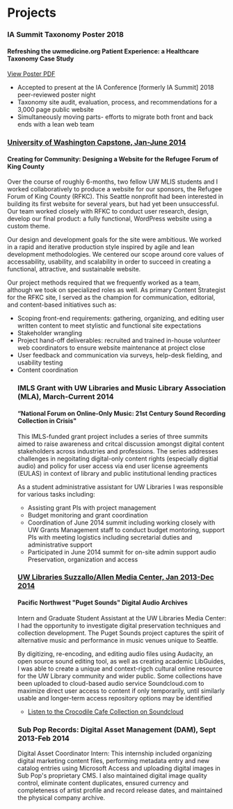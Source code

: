 <h1>Projects</h1>

<h3>IA Summit Taxonomy Poster 2018</h3>

<h4>Refreshing the uwmedicine.org Patient Experience: a Healthcare Taxonomy Case Study</h4>

<p><a target="_blank" href="themes/dtrier/03212018_IASummit18_PosterPresentations.com48x48Template.pdf">View Poster PDF</a></p>
<ul>
<li>Accepted to present at the IA Conference [formerly IA Summit] 2018 peer-reviewed poster night</li>
<li>Taxonomy site audit, evaluation, process, and recommendations for a 3,000 page public website</li>
<li>Simultaneously moving parts- efforts to migrate both front and back ends with a lean web team</li>
</ul> 

<h3><a target="_blank" href="http://www.kingcountyrefugeeforum.org">University of Washington Capstone, Jan-June 2014</a></h3>

<h4>Creating for Community: Designing a Website for the Refugee Forum of King County</h4>

<p>Over the course of roughly 6-months, two fellow UW MLIS students and I worked collaboratively to produce a website for our sponsors, the Refugee Forum of King County (RFKC). This Seattle nonprofit had been interested in building its first website for several years, but had yet been unsuccessful. Our team worked closely with RFKC to conduct user research, design, develop our final product: a fully functional, WordPress website using a custom theme.</p>

<p>Our design and development goals for the site were ambitious. We worked in a rapid and iterative production style inspired by agile and lean development methodologies. We centered our scope around core values of accessability, usability, and scalability in order to succeed in creating a functional, attractive, and sustainable website.</p>

<p>Our project methods required that we frequently worked as a team,  although we took on specialized roles as well. As primary Content Strategist for the RFKC site, I served as the champion for communication, editorial, and content-based initiatives such as:</p>

<ul>
<li>Scoping front-end requirements: gathering, organizing, and editing user written content to meet stylistic and functional site expectations</li>
<li>Stakeholder wrangling </li>
<li>Project hand-off deliverables: recruited and trained in-house volunteer web coordinators to ensure website maintenance at project close</li>
<li>User feedback and communication via surveys, help-desk fielding, and usability testing</li>
<li>Content coordination</li>
</ul> 


<ul>
<h3>IMLS Grant with UW Libraries and Music Library Association (MLA), March-Current 2014</a></h3>

<h4>“National Forum on Online-Only Music: 21st Century Sound Recording Collection in Crisis"</h3>

<p>This IMLS-funded grant project includes a series of three summits  aimed to raise awareness and critcal discussion amongst digital content stakeholders across industries and professions. The series addresses challenges in negoitating digital-only content rights (especially digitial audio) and policy for user access via end user license agreements (EULAS) in context of library and public institutional lending practices </p>
<p>As a student administrative assistant for UW Libraries I was responsible for various tasks including: </p>
<ul>
<li>Assisting grant PIs with project management</li>
<li>Budget monitoring and grant coordination</li>
<li>Coordination of June 2014 summit including working closely with UW Grants Management staff to conduct budget montoring, support PIs with meeting logistics including secretarial duties and administrative support</li>
<li>Participated in June 2014 summit for on-site admin support audio Preservation, organization and access </li>
</ul>
<h3><a target="_blank" href="http://guides.lib.washington.edu/content.php?pid=228051&sid=1887212">UW Libraries Suzzallo/Allen Media Center, Jan 2013-Dec 2014</a></h3>
<h4>Pacific Northwest "Puget Sounds" Digital Audio Archives</h4>
<p>Intern and Graduate Student Assistant at the UW Libraries Media Center: I had the opportunity to investigate digital preservation techniques and collection development. The Puget Sounds project captures the spirit of alternative music and performance in music venues unique to Seattle.</p>
<p>By digitizing, re-encoding, and editing audio files using Audacity, an open source sound editing tool, as well as creating academic LibGuides, I was able to create a unique and context-rigch cultural online resource for the UW Library community and wider public. Some collections have been uploaded to cloud-based audio service Soundcloud.com to maximize direct user access to content if only temporarily, until similarly usable and longer-term access repository options may be identified</p>
<ul>
  
<li><a target="_blank" href="https://soundcloud.com/uwlibraries/sets/crocodile-cafe-collection">Listen to the Crocodile Cafe Collection on Soundcloud</a></li>
</ul>

<h3>Sub Pop Records: Digital Asset Management (DAM), Sept 2013-Feb 2014</h3>
<p>Digital Asset Coordinator Intern: This internship included organizing digital marketing content files, performing metadata entry and new catalog entries using Microsoft Access and uploading digital images in Sub Pop's proprietary CMS. I also maintained digital image quality control, eliminate content duplicates, ensured currency and completeness of artist profile and record release dates, and maintained the physical company archive.</P>

